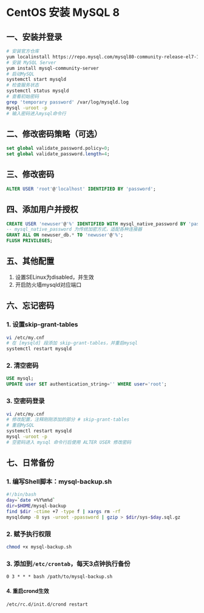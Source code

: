 # CentOS 安装 MySQL 8

## 一、安装并登录

```bash
# 安装官方仓库
yum localinstall https://repo.mysql.com/mysql80-community-release-el7-1.noarch.rpm
# 安装 MySQL Server
yum install mysql-community-server
# 启动MySQL
systemctl start mysqld
# 检查服务状态
systemctl status mysqld
# 查看初始密码
grep 'temporary password' /var/log/mysqld.log
mysql -uroot -p
# 输入密码进入mysql命令行
```

## 二、修改密码策略（可选）

```sql
set global validate_password.policy=0;
set global validate_password.length=4;
```

## 三、修改密码

```sql
ALTER USER 'root'@'localhost' IDENTIFIED BY 'password';
```

## 四、添加用户并授权

```sql
CREATE USER 'newuser'@'%' IDENTIFIED WITH mysql_native_password BY 'password';
-- mysql_native_password 为传统加密方式，适配各种连接器
GRANT ALL ON newuser_db.* TO 'newuser'@'%';
FLUSH PRIVILEGES;
```

## 五、其他配置

1. 设置SELinux为disabled，并生效
2. 开启防火墙mysqld对应端口

## 六、忘记密码

### 1. 设置skip-grant-tables

```bash
vi /etc/my.cnf
# 在 [mysqld] 段添加 skip-grant-tables，并重启mysql
systemctl restart mysqld
```

### 2. 清空密码

```sql
USE mysql;
UPDATE user SET authentication_string='' WHERE user='root';
```

### 3. 空密码登录

```bash
vi /etc/my.cnf
# 修改配置，注释刚刚添加的部分 # skip-grant-tables
# 重启MySQL
systemctl restart mysqld
mysql -uroot -p
# 空密码进入 mysql 命令行后使用 ALTER USER 修改密码
```

## 七、日常备份

### 1. 编写Shell脚本：mysql-backup.sh

```bash
#!/bin/bash
day=`date +%Y%m%d`
dir=$HOME/mysql-backup
find $dir -ctime +7 -type f | xargs rm -rf
mysqldump -B sys -uroot -ppassword | gzip > $dir/sys-$day.sql.gz
```

### 2. 赋予执行权限

```bash
chmod +x mysql-backup.sh
```

### 3. 添加到`/etc/crontab`，每天3点钟执行备份

```text
0 3 * * * bash /path/to/mysql-backup.sh
```

#### 4. 重启crond生效

```bash
/etc/rc.d/init.d/crond restart
```